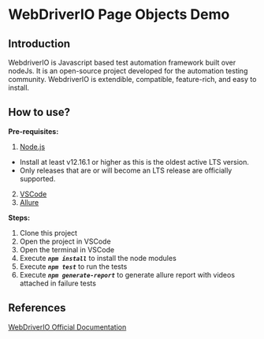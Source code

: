 # WebDriverIO Page Objects Demo

## Introduction
WebdriverIO is Javascript based test automation framework built over nodeJs. It is an open-source project developed for the automation testing community. WebdriverIO is extendible, compatible, feature-rich, and easy to install.

## How to use?

**Pre-requisites:**
1. [Node.js](http://nodejs.org/)
* Install at least v12.16.1 or higher as this is the oldest active LTS version.
* Only releases that are or will become an LTS release are officially supported.
2. [VSCode](https://code.visualstudio.com/download)
3. [Allure](https://docs.qameta.io/allure/#_installing_a_commandline)

**Steps:**
1. Clone this project
2. Open the project in VSCode
3. Open the terminal in VSCode
4. Execute ***`npm install`*** to install the node modules
5. Execute ***`npm test`*** to run the tests
6. Execute ***`npm generate-report`*** to generate allure report with videos attached in failure tests

## References
[WebDriverIO Official Documentation](https://webdriver.io/docs/gettingstarted.html)
